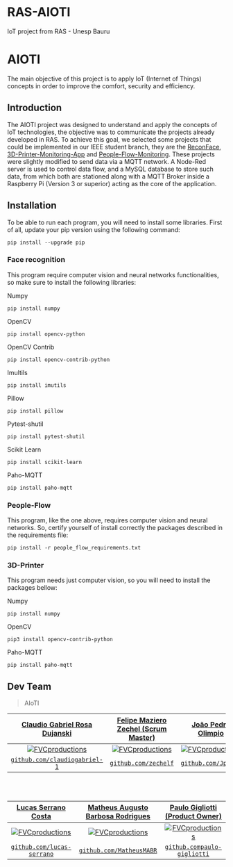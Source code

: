 # RAS-AIOTI
IoT project from RAS - Unesp Bauru

# AIOTI
The main objective of this project is to apply IoT (Internet of Things) concepts in order to improve the comfort, security and efficiency.

## Introduction

The AIOTI project was designed to understand and apply the concepts of IoT technologies, the objective was to communicate the projects already developed in RAS. To achieve this goal, we selected some projects that could be implemented in our IEEE student branch, they are the [ReconFace](https://github.com/lucasrs21/ReconhecimentoFacial2), [3D-Printer-Monitoring-App](https://github.com/carloskadu/3D-Printer-Monitoring-App) and [People-Flow-Monitoring](https://github.com/FabricioAmoroso/People-Flow-Monitoring). These projects were slightly modified to send data via a MQTT network. A Node-Red server is used to control data flow, and a MySQL database to store such data, from which both are stationed along with a MQTT Broker inside a Raspberry Pi (Version 3 or superior) acting as the core of the application.

## Installation
To be able to run each program, you will need to install some libraries. First of all, update your pip version using the following command:
```
pip install --upgrade pip
```

### Face recognition

This program require computer vision and neural networks functionalities, so make sure to install the following libraries:

Numpy
```
pip install numpy
```

OpenCV
```
pip install opencv-python
```

OpenCV Contrib
```
pip install opencv-contrib-python
```

Imultils
```
pip install imutils
```

Pillow
```
pip install pillow
```

Pytest-shutil
```
pip install pytest-shutil
```

Scikit Learn
```
pip install scikit-learn
```

Paho-MQTT
```
pip install paho-mqtt
```


### People-Flow

This program, like the one above, requires computer vision and neural networks. So, certify yourself of install correctly the packages described in the requirements file:

```
pip install -r people_flow_requirements.txt
```

### 3D-Printer

This program needs just computer vision, so you will need to install the packages bellow:
 
Numpy
```
pip install numpy
```

OpenCV
```
pip3 install opencv-contrib-python
```

Paho-MQTT
```
pip install paho-mqtt
```

## Dev Team

> AIoTI

| <a href="https://github.com/claudiogabriel-1" target="_blank">**Claudio Gabriel Rosa Dujanski**</a> | <a href="https://github.com/zechelf" target="_blank">**Felipe Maziero Zechel (Scrum Master)**</a> | <a href="https://github.com/JpZwAr" target="_blank">**João Pedro Olimpio**</a> |
| :---: |:---:| :---:|
| [![FVCproductions](https://avatars.githubusercontent.com/u/72581866?v=4)](http://fvcproductions.com)    | [![FVCproductions](https://avatars.githubusercontent.com/u/51209420?v=4)](http://fvcproductions.com) | [![FVCproductions](https://avatars.githubusercontent.com/u/54182167?v=4)](http://fvcproductions.com)  |
| <a href="https://github.com/claudiogabriel-1" target="_blank">`github.com/claudiogabriel-1`</a> | <a href="https://github.com/zechelf" target="_blank">`github.com/zechelf`</a> | <a href="https://github.com/JpZwAr" target="_blank">`github.com/JpZwAr`</a> |  
<br />
<br />

| <a href="https://github.com/lucas-serrano" target="_blank">**Lucas Serrano Costa**</a> | <a href="https://github.com/MatheusMABR" target="_blank">**Matheus Augusto Barbosa Rodrigues**</a> | <a href="https://github.com/paulo-gigliotti" target="_blank">**Paulo Gigliotti (Product Owner)**</a> |
| :---: |:---:| :---:|
| [![FVCproductions](https://avatars.githubusercontent.com/u/72429343?v=4)](http://fvcproductions.com)    | [![FVCproductions](https://avatars.githubusercontent.com/u/55408283?v=4)](http://fvcproductions.com) | [![FVCproductions](https://avatars.githubusercontent.com/u/54952751?v=4)](http://fvcproductions.com)  |
| <a href="https://github.com/lucas-serrano" target="_blank">`github.com/lucas-serrano`</a> | <a href="https://github.com/MatheusMABR" target="_blank">`github.com/MatheusMABR`</a> | <a href="https://github.com/paulo-gigliotti" target="_blank">`github.compaulo-gigliotti`</a> |

